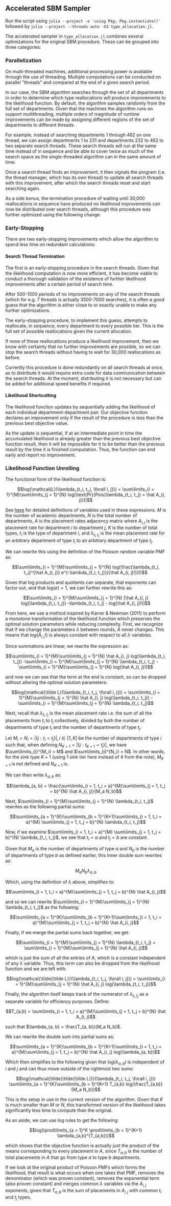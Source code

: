 ## Accelerated SBM Sampler

Run the script using `julia --project -e 'using Pkg; Pkg.instantiate()'` followed by `julia --project --threads auto -O3 type_allocation.jl`.

The accelerated sampler in `type_allocation.jl` combines several optimizations for the original SBM procedure. These can be grouped into three categories:

### Parallelization

On multi-threaded machines, additional processing power is available through the use of threading. Multiple computations can be conducted on parallel "threads" and compared at the end of a given search period. 

In our case, the SBM algorithm searches through the set of all departments in order to determine which type reallocations will produce improvements to the likelihood function. By default, the algorithm samples randomly from the full set of departments. Given that the machines the algorithm runs on support multithreading, multiple orders of magnitude of runtime improvements can be made by assigning different regions of the set of departments to different threads.

For example, instead of searching departments 1 through 462 on one thread, we can assign departments 1 to 231 and departments 232 to 462 to two separate search threads. These search threads will run at the same time instead of in sequence and be able to cover twice as much of the search space as the single-threaded algorithm can in the same amount of time.

Once a search thread finds an improvement, it then signals the program (i.e. the thread manager, which has its own thread) to update all search threads with this improvement, after which the search threads reset and start searching again.

As a side bonus, the termination procedure of waiting until 30,000 reallocations in sequence have produced no likelihood improvements can now be distributed over search threads, although this procedure was further optimized using the following change.

### Early-Stopping

There are two early-stopping improvements which allow the algorithm to spend less time on redundant calculations:

#### Search Thread Termination

The first is an early-stopping procedure in the search threads. Given that the likelihood computation is now more efficient, it has become viable to conduct a thorough validation of the existence of further likelihood improvements after a certain period of search time.

After 500-1000 periods of no improvements on any of the search threads (which for e.g. 7 threads is actually 3500-7000 searches), it is often a good guess that the algorithm is either close to or exactly unable to make any further optimizations.

The early-stopping procedure, to implement this guess, attempts to reallocate, in sequence, every department to every possible tier. This is the full set of possible reallocations given the current allocation.

If none of these reallocations produce a likelihood improvement, then we know with certainty that no further improvements are possible, so we can stop the search threads without having to wait for 30,000 reallocations as before.

Currently this procedure is done redundantly on all search threads at once, as to distribute it would require extra code for data communication between the search threads. At the moment, distributing it is not necessary but can be added for additional speed benefits if required.

#### Likelihood Shortcutting

The likelihood function updates by sequentially adding the likelihood of each individual department-department pair. Our objective function declares an improvement only if the result of the procedure is less than the previous best objective value.

As the update is sequential, if at an intermediate point in time the accumulated likelihood is already greater than the previous best objective function result, then it will be impossible for it to be better than the previous result by the time it is finished computation. Thus, the function can end early and report no improvement.

### Likelihood Function Unrolling

The functional form of the likelihood function is:

$$log(\mathcal{L}(\lambda_{t_i, t_j, \forall i, j})) = \sum\limits_{i = 1}^{M}\sum\limits_{j = 1}^{N} log(\text{Pr}(Pois(\lambda_{t_i, t_j} = \hat A_{i, j})))$$

See [here](https://github.com/jbrightuniverse/EJM-Project/blob/main/assignment.pdf) for detailed definitions of variables used in these expressions. $M$ is the number of academic departments, $N$ is the total number of departments, $A$ is the placement rates adjacency matrix where $A_{i,j}$ is the placement rate for department $i$ to department $j$, $K$ is the number of total types, $t_i$ is the type of department $i$, and $\lambda_{t_i, t_j}$ is the mean placement rate for an arbitrary department of type $t_i$ to an arbitrary department of type $t_j$.

We can rewrite this using the definition of the Poisson random variable PMF as:

$$\sum\limits_{i = 1}^{M}\sum\limits_{j = 1}^{N} log(\frac{\lambda_{t_i, t_j}^{\hat A_{i, j}} e^{-\lambda_{t_i, t_j}}}{\hat A_{i, j}!})))$$

Given that log products and quotients can separate, that exponents can factor out, and that $log(e) = 1$, we can further rewrite this as:

$$\sum\limits_{i = 1}^{M}\sum\limits_{j = 1}^{N} [\hat A_{i, j} log(\lambda_{t_i, t_j}) -\lambda_{t_i, t_j} - log(\hat A_{i, j}!)]$$

From here, we use a method inspired by Karrer & Newman (2011) to perform a monotone transformation of the likelihood function which preserves the optimal solution parameters while reducing complexity. First, we recognize that if we change the parameters $\lambda$ between rounds, $\hat A$ never changes. This means that $log(\hat A_{i, j}!)$ is always constant with respect to all $\lambda$ variables.

Since summations are linear, we rewrite the expression as:

$$\sum\limits_{i = 1}^{M}\sum\limits_{j = 1}^{N} \hat A_{i, j} log(\lambda_{t_i, t_j}) -\sum\limits_{i = 1}^{M}\sum\limits_{j = 1}^{N} \lambda_{t_i, t_j} - \sum\limits_{i = 1}^{M}\sum\limits_{j = 1}^{N} log(\hat A_{i, j}!)$$

and now we can see that the term at the end is constant, so can be dropped without altering the optimal solution parameters:

$$log(\mathcal{\tilde L}(\lambda_{t_i, t_j, \forall i, j})) = \sum\limits_{i = 1}^{M}\sum\limits_{j = 1}^{N} \hat A_{i, j} log(\lambda_{t_i, t_j}) -\sum\limits_{i = 1}^{M}\sum\limits_{j = 1}^{N} \lambda_{t_i, t_j}$$

Next, recall that $\lambda_{t_i, t_j}$ is the mean placement rate i.e. the sum of all the placements from $t_i$ to $t_j$ collectively, divided by both the number of departments of type $t_i$ and the number of departments of type $t_j$. 

Let $M_i = N_i = |\{j: t_i = t_j\}|, i \in [1, K]$ be the number of departments of type $i$ such that, when defining $N_{K+1} = |\{j: t_{K+1} = t_j\}|$, we have $\sum\limits_{i}^{M_i} = M$ and $\sum\limits_{i}^{N_i} = N$. In other words, for the sink type $K+1$ (using 1 sink tier here instead of 4 from the note), $M_{K+1}$ is not defined and $N_{K+1}$ is.

We can then write $\lambda_{a, b}$ as:

$$\lambda_{a, b} = \frac{\sum\limits_{i = 1, t_i = a}^{M}\sum\limits_{j = 1, t_j = b}^{N} \hat A_{i, j}}{M_a N_b}$$

Next, $\sum\limits_{i = 1}^{M}\sum\limits_{j = 1}^{N} \lambda_{t_i, t_j}$ rewrites as the following partial sums:

$$\sum\limits_{a = 1}^{K}\sum\limits_{b = 1}^{K+1}\sum\limits_{i = 1, t_i = a}^{M} \sum\limits_{j = 1, t_j = b}^{N} \lambda_{t_i, t_j}$$

Now, if we examine $\sum\limits_{i = 1, t_i = a}^{M} \sum\limits_{j = 1, t_j = b}^{N} \lambda_{t_i, t_j}$, we see that $t_i = a$ and $t_j = b$ are constant.

Given that $M_a$ is the number of departments of type $a$ and $N_b$ is the number of departments of type $b$ as defined earlier, this inner double sum rewrites as:

$$M_a N_b \lambda_{a, b}$$

Which, using the definition of $\lambda$ above, simplifies to:

$$\sum\limits_{i = 1, t_i = a}^{M}\sum\limits_{j = 1, t_j = b}^{N} \hat A_{i, j}$$

and so we can rewrite $\sum\limits_{i = 1}^{M}\sum\limits_{j = 1}^{N} \lambda_{t_i, t_j}$ as the following:

$$\sum\limits_{a = 1}^{K}\sum\limits_{b = 1}^{K+1}\sum\limits_{i = 1, t_i = a}^{M}\sum\limits_{j = 1, t_j = b}^{N} \hat A_{i, j}$$

Finally, if we merge the partial sums back together, we get:

$$\sum\limits_{i = 1}^{M}\sum\limits_{j = 1}^{N} \lambda_{t_i, t_j} = \sum\limits_{i = 1}^{M}\sum\limits_{j = 1}^{N} \hat A_{i, j}$$

which is just the sum of all the entries of $A$, which is a constant independent of any $\lambda$ variable. Thus, this term can also be dropped from the likelihood function and we are left with:

$$log(\mathcal{\tilde{\tilde L}}(\lambda_{t_i, t_j, \forall i, j})) = \sum\limits_{i = 1}^{M}\sum\limits_{j = 1}^{N} \hat A_{i, j} log(\lambda_{t_i, t_j})$$

Finally, the algorithm itself keeps track of the numerator of $\lambda_{t_i, t_j}$ as a separate variable for efficiency purposes. Define:

$$T_{a,b} = \sum\limits_{i = 1, t_i = a}^{M}\sum\limits_{j = 1, t_j = b}^{N} \hat A_{i, j}$$

such that $\lambda_{a, b} = \frac{T_{a, b}}{M_a N_b}$. 

We can rewrite the double sum into partial sums as:

$$\sum\limits_{a = 1}^{K}\sum\limits_{b = 1}^{K+1}\sum\limits_{i = 1, t_i = a}^{M}\sum\limits_{j = 1, t_j = b}^{N} \hat A_{i, j} log(\lambda_{a, b})$$

Which then simplifies to the following given that $log(\lambda_{a, b})$ is independent of $i$ and $j$ and can thus move outside of the rightmost two sums:

$$log(\mathcal{\tilde{\tilde{\tilde L}}}(\lambda_{t_i, t_j, \forall i, j})) \sum\limits_{a = 1}^{K}\sum\limits_{b = 1}^{K+1} T_{a,b} log(\frac{T_{a,b}}{M_a N_b})$$

This is the setup in use in the current version of the algorithm. Given that $K$ is much smaller than $M$ or $N$, this transformed version of the likelihood takes significantly less time to compute than the original.

As an aside, we can use log rules to get the following:

$$log(\prod\limits_{a = 1}^K \prod\limits_{b = 1}^{K+1} \lambda_{a,b}^{T_{a,b}})$$

which shows that the objective function is actually just the product of the means corresponding to every placement in $A$, since $T_{a,b}$ is the number of total placements in $A$ that go from type $a$ to type $b$ departments.

If we look at the original product of Poisson PMFs which forms the likelihood, that result is what occurs when one takes that PMF, removes the denominator (which was proven constant), removes the exponential term (also proven constant) and merges common $\lambda$ variables via the $A_{i,j}$ exponents, given that $T_{a,b}$ is the sum of placements in $A_{i,j}$ with common $t_i$ and $t_j$ types.
